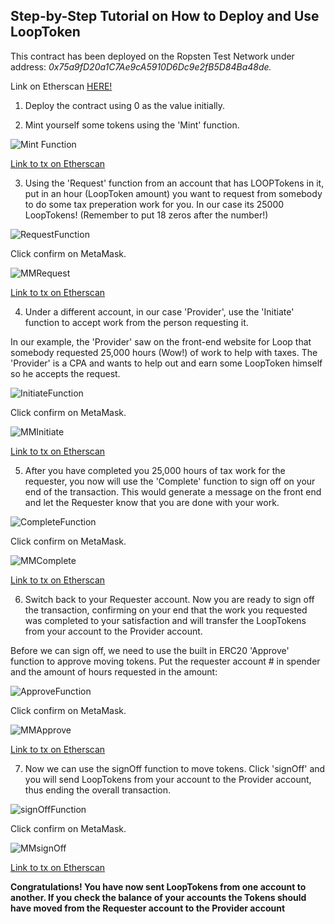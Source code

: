 ## Step-by-Step Tutorial on How to Deploy and Use LoopToken

This contract has been deployed on the Ropsten Test Network under address: *0x75a9fD20a1C7Ae9cA5910D6Dc9e2fB5D84Ba48de.*

Link on Etherscan [HERE!](https://ropsten.etherscan.io/address/0x75a9fd20a1c7ae9ca5910d6dc9e2fb5d84ba48de)

1) Deploy the contract using 0 as the value initially.

2) Mint yourself some tokens using the 'Mint' function.

![Mint Function](Images/MintFunction.PNG)

[Link to tx on Etherscan](https://ropsten.etherscan.io/tx/0x8d6ae4cde692e1c3da8606aecffcfcb5fcc237dcb6e4fe43a6599fb33ddb120d)

3) Using the 'Request' function from an account that has LOOPTokens in it, put in an hour (LoopToken amount) you want to request from somebody to do some tax preperation work for you.  In our case its 25000 LoopTokens! (Remember to put 18 zeros after the number!)

![RequestFunction](Images/RequestFunction.PNG)

Click confirm on MetaMask. 

![MMRequest](Images/MMRequest.PNG)

[Link to tx on Etherscan](https://ropsten.etherscan.io/tx/0xa5d8a281994cb25ee16c2ce9ec9ae980da4ce53b2b9cb619464859ab3a9ec2d6)

4) Under a different account, in our case 'Provider', use the 'Initiate' function to accept work from the person requesting it. 

In our example, the 'Provider' saw on the front-end website for Loop that somebody requested 25,000 hours (Wow!) of work to help with taxes.  The 'Provider' is a CPA and wants to help out and earn some LoopToken himself so he accepts the request. 

![InitiateFunction](Images/InitiateFunction.PNG)

Click confirm on MetaMask. 

![MMInitiate](Images/MMInitiate.PNG)

[Link to tx on Etherscan](https://ropsten.etherscan.io/tx/0x2e63ad8782b722fe86fd6c486e0dfe4fce6c4585cc6d76e6acb022db713a9b24)

5)  After you have completed you 25,000 hours of tax work for the requester, you now will use the 'Complete' function to sign off on your end of the transaction.  This would generate a message on the front end and let the Requester know that you are done with your work.

![CompleteFunction](Images/CompleteFunction.PNG)

Click confirm on MetaMask. 

![MMComplete](Images/MMComplete.PNG)

[Link to tx on Etherscan](https://ropsten.etherscan.io/tx/0xd372f3acea42bee20b43599a22cf3fbaa43e6c388afbc36a80dc56a488fae1bf)

6)  Switch back to your Requester account.  Now you are ready to sign off the transaction, confirming on your end that the work you requested was completed to your satisfaction and will transfer the LoopTokens from your account to the Provider account.

Before we can sign off, we need to use the built in ERC20 'Approve' function to approve moving tokens.  Put the requester account # in spender and the amount of hours requested in the amount: 

![ApproveFunction](Images/ApproveFunction.PNG)

Click confirm on MetaMask.

![MMApprove](Images/MMApprove.PNG)

[Link to tx on Etherscan](https://ropsten.etherscan.io/tx/0x8912991ca777eef9d5147b1fa710bf384eae5bda3c1e324330ad71846dae650c)

7) Now we can use the signOff function to move tokens.  Click 'signOff' and you will send LoopTokens from your account to the Provider account, thus ending the overall transaction.

![signOffFunction](Images/signOffFunction.PNG)

Click confirm on MetaMask. 

![MMsignOff](Images/MMsignOff.PNG)

[Link to tx on Etherscan](https://ropsten.etherscan.io/tx/0x9ec3b59158086647c12ef18f09442c392d73bc4f8a982ad39d510d4386cf192f)

**Congratulations!  You have now sent LoopTokens from one account to another.  If you check the balance of your accounts the Tokens should have moved from the Requester account to the Provider account**



